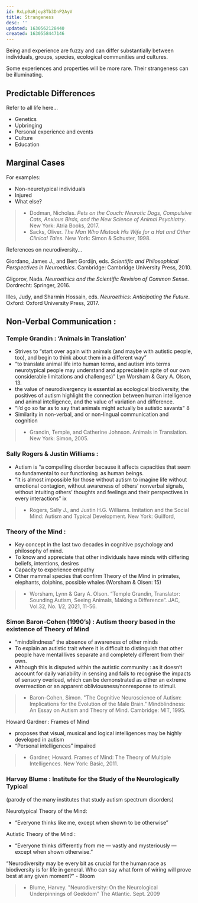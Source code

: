 ```yaml
---
id: RxLp0aRjoy8Tb3DnP2AyV
title: Strangeness
desc: ''
updated: 1630562128440
created: 1630558447146
---
```


Being and experience are fuzzy and can differ substantially between individuals, groups, species, ecological communities and cultures.

Some experiences and properties will be more rare. Their strangeness can be illuminating.

## Predictable Differences

Refer to all life here...

- Genetics
- Upbringing
- Personal experience and events
- Culture
- Education

## Marginal Cases

For examples:

- Non-neurotypical individuals
- Injured
- What else?

>- Dodman, Nicholas. _Pets on the Couch: Neurotic Dogs, Compulsive Cats, Anxious Birds, and the New Science of Animal Psychiatry_. New York: Atria Books, 2017.
>- Sacks, Oliver. _The Man Who Mistook His Wife for a Hat and Other Clinical Tales_. New York: Simon & Schuster, 1998.

References on neurodiversity...

Giordano, James J., and Bert Gordijn, eds. *Scientific and Philosophical Perspectives in Neuroethics*. Cambridge: Cambridge University Press, 2010.

Gligorov, Nada. *Neuroethics and the Scientific Revision of Common Sense*. Dordrecht: Springer, 2016.

Illes, Judy, and Sharmin Hossain, eds. *Neuroethics: Anticipating the Future*. Oxford: Oxford University Press, 2017.

## Non-Verbal Communication :

### Temple Grandin : ‘Animals in Translation’
- Strives to “start over again with animals (and maybe with autistic people, too), and begin to think about them in a different way”
- “to translate animal life into human terms, and autism into terms neurotypical people may understand and appreciate(in spite of our own considerable limitations and challenges)”  Lyn Worsham & Gary A. Olson, 13.
- the value of neurodivergency is essential as ecological biodiversity, the positives of autism highlight the connection between human intelligence and animal intelligence, and the value of variation and difference.
- “I’d go so far as to say that animals might actually be autistic savants" 8 
- Similarity in non-verbal, and or non-lingual communication and cognition

>- Grandin, Temple, and Catherine Johnson. Animals in Translation. New York: Simon, 2005. 

### Sally Rogers & Justin Williams :
- Autism is “a compelling disorder because it affects capacities that seem so fundamental to our functioning  as human beings.
- “It is almost impossible for those without autism to imagine life without emotional contagion, without awareness of others’ nonverbal signals, without intuiting others’ thoughts and feelings and their perspectives in every interactions” ix

>- Rogers, Sally J., and Justin H.G. Williams. Imitation and the Social Mind: Autism and Typical Development. New York: Guilford, 

### Theory of the Mind : 
- Key concept in the last two decades in cognitive psychology and philosophy of mind.
- To know and appreciate that other individuals have minds with differing beliefs, intentions, desires
- Capacity to experience empathy
- Other mammal species that confirm Theory of the Mind in primates, elephants, dolphins, possible whales (Worsham & Olsen: 15)

>- Worsham, Lynn & Gary A. Olson. “Temple Grandin, Translator: Sounding Autism, Seeing Animals, Making a Difference”. JAC, Vol.32, No. 1/2, 2021, 11-56.

### Simon Baron-Cohen (1990’s) : Autism theory based in the existence of Theory of Mind
- “mindblindness” the absence of awareness of other minds
- To explain an autistic trait where it is difficult to distinguish that other people have mental lives separate and completely different from their own.
- Although this is disputed within the autistic community : as it doesn’t account for daily variability in sensing and fails to recognise the impacts of sensory overload, which can be demonstrated as either an extreme overreaction or an apparent obliviousness/nonresponse to stimuli.

>- Baron-Cohen, Simon. "The Cognitive Neuroscience of Autism: Implications for the Evolution of the Male Brain." Mindblindness: An Essay on Autism and Theory of Mind. Cambridge: MIT, 1995.

Howard Gardner : Frames of Mind
- proposes that visual, musical and logical intelligences may be highly developed in autism
- “Personal intelligences” impaired

>- Gardner, Howard. Frames of Mind: The Theory of Multiple Intelligences. New York: Basic, 2011. 

### Harvey Blume : Institute for the Study of the Neurologically Typical 
(parody of the many institutes that study autism spectrum disorders)

Neurotypical Theory of the Mind:
- “Everyone thinks like me, except when shown to be otherwise”

Autistic Theory of the Mind :
- “Everyone thinks differently from me — vastly and mysteriously — except when shown otherwise.”


“Neurodiversity may be every bit as crucial for the human race as biodiversity is for life in general. Who can say what form of wiring will prove best at any given moment?” - Bloom

>- Blume, Harvey. "Neurodiversity: On the Neurological Underpinnings of Geekdom" The Atlantic. Sept. 2009
